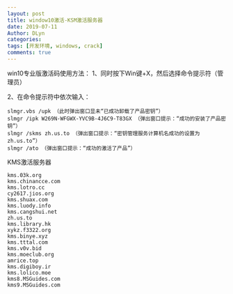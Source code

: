 ```yaml
---
layout: post
title: window10激活-KSM激活服务器
date: 2019-07-11
Author: DLyn
categories: 
tags: [开发环境, windows, crack]
comments: true
---
```


win10专业版激活码使用方法：
1、同时按下Win键+X，然后选择命令提示符（管理员）

2、在命令提示符中依次输入：
```
slmgr.vbs /upk （此时弹出窗口显未“已成功卸载了产品密钥”）
slmgr /ipk W269N-WFGWX-YVC9B-4J6C9-T83GX （弹出窗口提示：“成功的安装了产品密钥”）
slmgr /skms zh.us.to （弹出窗口提示：“密钥管理服务计算机名成功的设置为 zh.us.to”）
slmgr /ato （弹出窗口提示：“成功的激活了产品”）

```

KMS激活服务器
```
kms.03k.org
kms.chinancce.com
kms.lotro.cc
cy2617.jios.org
kms.shuax.com
kms.luody.info
kms.cangshui.net
zh.us.to
kms.library.hk
xykz.f3322.org
kms.binye.xyz
kms.tttal.com
kms.v0v.bid
kms.moeclub.org
amrice.top
kms.digiboy.ir
kms.lolico.moe
kms8.MSGuides.com
kms9.MSGuides.com
```


